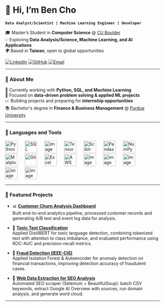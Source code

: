 # 👋 Hi, I’m Ben Cho  

**`Data Analyst/Scientist | Machine Learning Engineer | Developer`**  

🎓 Master’s Student in **Computer Science** @ [CU Boulder](https://www.colorado.edu/cs/academics/graduate-programs/master-science-computer-science)  
💡 Exploring **Data Analysis/Science, Machine Learning, and AI Applications**  
🌍 Based in **Taiwan**, open to global opportunities  

[![LinkedIn](https://img.shields.io/badge/LinkedIn-0A66C2?logo=linkedin&logoColor=white)](https://www.linkedin.com/in/min-hsu-cho-671627335/) 
[![GitHub](https://img.shields.io/badge/GitHub-181717?logo=github&logoColor=white)](https://github.com/bopo80776288) 
[![Email](https://img.shields.io/badge/Email-D14836?logo=gmail&logoColor=white)](mailto:benl88923@gmail.com)

---

### 🚀 About Me  
🔭 Currently working with **Python, SQL, and Machine Learning**  
🧠 Focused on **data-driven problem solving & applied ML projects**  
📈 Building projects and preparing for **internship opportunities**  
📚 Bachelor's degree in **Finance & Business Management** @ [Purdue University](https://business.purdue.edu/undergraduate/academics/finance.php)

---

### 🧰 Languages and Tools  

<p>
  <img width="40" style="padding-right:20px;" src="https://github.com/user-attachments/assets/8ad5d715-bc12-46ae-8d4e-3cea911a0bad" alt="Python"/>
  <img width="40" style="padding-right:20px;" src="https://github.com/user-attachments/assets/9c0a568c-fbd7-4ba1-98cf-8b154af4f1b3" alt="SQL"/>
  <img width="40" height="40" style="padding-right:20px;" alt="image" src="https://github.com/user-attachments/assets/1b91a021-fc11-4584-9412-bacc24ca8d12" />
  <img width="40" style="padding-right:20px;" src="https://github.com/user-attachments/assets/7e03ae1b-f782-4bc4-b3c3-e9b0d2680575" alt="TensorFlow"/>
  <img width="40" style="padding-right:20px;" src="https://github.com/user-attachments/assets/c761317b-49e0-4d16-8c85-70bccf5c805b" alt="Scikit-Learn"/>
  <img width="40" style="padding-right:20px;" src="https://github.com/user-attachments/assets/15bbfe6c-6daf-4a0b-9238-f40d1835700a" alt="Pandas"/>
  <img width="40" style="padding-right:20px;" src="https://github.com/user-attachments/assets/5faa29b7-3732-434c-bb27-0bbb1d08b7e0" alt="NumPy"/>
  <img width="40" style="padding-right:20px;" src="https://github.com/user-attachments/assets/3147df1f-c084-4550-92b2-1a8f2185c532" alt="Matplotlib"/>
  <img width="40" style="padding-right:20px;" src="https://github.com/user-attachments/assets/b8ce0a2e-0811-4e7d-9c3a-975302da124c" alt="Git"/>
  <img width="40" style="padding-right:20px;" src="https://github.com/user-attachments/assets/96fca4e3-c238-4c32-9ded-6d66fd17f992" alt="Excel"/>
  <img width="40" style="padding-right:20px;" src="https://github.com/user-attachments/assets/7e428777-f2a3-49dd-b958-3fb06e1e7609" alt="AWS"/>
  <img width="40" height="40" style="padding-right:20px;" alt="image" src="https://github.com/user-attachments/assets/faf8ac20-9fe7-4288-8a69-fdf3f950b241" />
  <img width="40" height="40" style="padding-right:20px;" alt="image" src="https://github.com/user-attachments/assets/e1bb5ba2-d48b-4f55-981e-dce5eeabb36e" />
  <img width="40" height="40" style="padding-right:20px;" alt="image" src="https://github.com/user-attachments/assets/7a72498b-5ec6-4125-a910-4cf55e9a974b" />
  <img width="40" height="40" style="padding-right:20px;" alt="image" src="https://github.com/user-attachments/assets/d1b1bbfc-0007-496b-8294-c951feb61873" />
  <img width="40" height="40" style="padding-right:20px;" alt="image" src="https://github.com/user-attachments/assets/2a75f822-b58f-4ac5-af20-b5fd87b8a735" />
</p>

---

### 📂 Featured Projects  

- 📊 [**Customer Churn Analysis Dashboard**](https://github.com/bopo80776288/user-behavior-data-analysis.git)  
  Built end-to-end analytics pipeline, processed customer records and generating A/B test and event log data for analysis.

- 📝 [**Toxic Text Classification**](https://github.com/bopo80776288/GRU-DistilBERT-Deep-Learning-Toxic-Classification.git)  
  Applied DistilBERT for toxic language detection, combining tokenized text with attention to class imbalance, and evaluated performance using ROC-AUC and precision-recall metrics.
  
- 🚨 [**Fraud Detection (IEEE-CIS)**](https://github.com/bopo80776288/Isolation-Forest-Autoencoder-Unsupervised-Learning-Fraud-Transaction-Detection.git)  
  Applied Isolation Forest & Autoencoder for anomaly detection on financial transactions, improving detection accuracy of fraudulent cases.
  
- 🧬 [**Web Data Extraction for SEO Analysis**](https://github.com/bopo80776288/seo-selenium-web-scraper.git)  
  Automated SEO scraper (Selenium + BeautifulSoup): batch CSV keywords, extract Google AI Overview with sources, run domain analysis, and generate word cloud.

---
#
